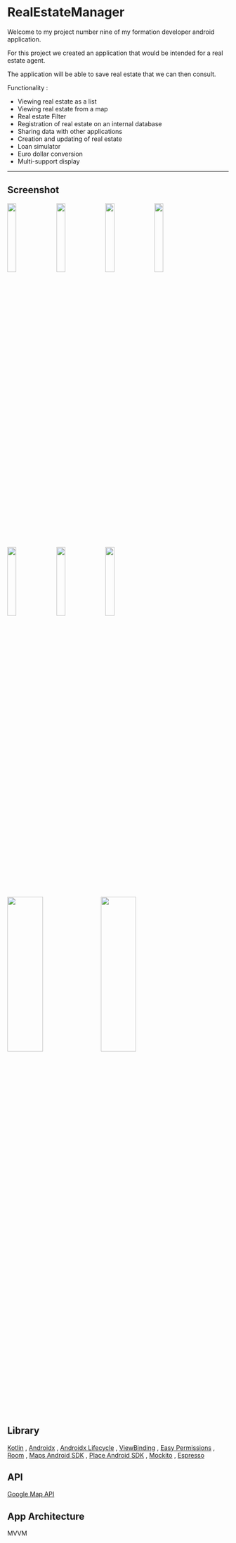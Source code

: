 # RealEstateManager

Welcome to my project number nine of my formation developer android application.

For this project we created an application that would be intended for a real estate agent.

The application will be able to save real estate that we can then consult.

Functionality :
* Viewing real estate as a list
* Viewing real estate from a map
* Real estate Filter
* Registration of real estate on an internal database
* Sharing data with other applications
* Creation and updating of real estate
* Loan simulator
* Euro dollar conversion
* Multi-support display

---

## Screenshot

<img src="https://i.postimg.cc/mgytRDDR/Screenshot-20230601-105643.png" width="20%" height="20%">&ensp;
<img src="https://i.postimg.cc/FKF1K4dS/Screenshot-20230601-105319.png" width="20%" height="20%">&ensp;
<img src="https://i.postimg.cc/k5jG6pKp/Screenshot-20230601-105438.png" width="20%" height="20%">&ensp;
<img src="https://i.postimg.cc/TwpwrJcY/Screenshot-20230601-105505.png" width="20%" height="20%">
<img src="https://i.postimg.cc/B6kvNPh5/Screenshot-20230601-105619.png" width="20%" height="20%">&ensp;
<img src="https://i.postimg.cc/g04swmMb/Screenshot-20230601-114430.png" width="20%" height="20%">&ensp;
<img src="https://i.postimg.cc/yddPct5g/Screenshot-20230601-114643.png" width="20%" height="20%">&ensp;

<img src="https://i.postimg.cc/BQDdjP2W/Screenshot-20230601-115847.png" width="40%" height="30%">&ensp;
<img src="https://i.postimg.cc/x12BMjPX/Screenshot-20230601-115857.png" width="40%" height="30%">&ensp;

## Library

[Kotlin](https://kotlinlang.org) ,
[Androidx](https://developer.android.com/jetpack/androidx) ,
[Androidx Lifecycle](https://developer.android.com/jetpack/androidx/releases/lifecycle) ,
[ViewBinding](https://developer.android.com/topic/libraries/view-binding) ,
[Easy Permissions](https://github.com/googlesamples/easypermissions) ,
[Room](https://developer.android.com/training/data-storage/room) ,
[Maps Android SDK](https://developers.google.com/maps/documentation/android-sdk/intro) ,
[Place Android SDK](https://developers.google.com/places/android-sdk/intro) ,
[Mockito](https://site.mockito.org/) ,
[Espresso](https://developer.android.com/training/testing/espresso)

## API

[Google Map API](https://maps.googleapis.com)

## App Architecture

MVVM

